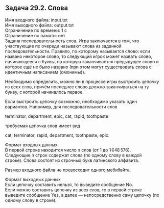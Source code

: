 ## Задача 29.2. Слова

Имя входного файла: input.txt  
Имя выходного файла: output.txt  
Ограничение по времени: 1 с  
Ограничение по памяти: нет  
Задана последовательность слов. Игра заключается в том, что участвующие по очереди называют слова из заданной последовательности. Правило, по которому называется слово: если названо некоторое слово, то следующий игрок может назвать слово, начинающееся с буквы, на которую заканчивается предыдущее слово и которое ещё не было названо (при этом могут существовать слова с идентичным написанием (омонимы)).

Необходимо определить, можно ли в процессе игры выстроить цепочку из всех слов, причём последнее слово должно заканчиваться на ту букву, с которой начиналось первое.

Если выстроить цепочку возможно, необходимо указать один вариантов. Например, для последовательности слов

terminator, department, epic, cat, rapid, toothpaste

требуемая цепочка слов имеет вид

cat, terminator, rapid, department, toothpaste, epic.

Формат входных данных  
В первой строке находится число n слов (от 1 до 1 048 576).  
Следующие n строк содержат слова (по одному слову в каждой строке). Слова состоят из строчных букв латинского алфавита.

Размер входного файла не превосходит одного мебибайта.

Формат выходных данных  
Если цепочку составить нельзя, то выведите сообщение No.  
Если можно составить цепочку из всех слов, то в первой строке выведите сообщение Yes, а далее — непосредственно саму цепочку (по одному слову в строке).
